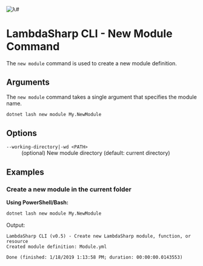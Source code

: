 ![λ#](../../../Docs/LambdaSharp_v2_small.png)

# LambdaSharp CLI - New Module Command

The `new module` command is used to create a new module definition.

## Arguments

The `new module` command takes a single argument that specifies the module name.

```bash
dotnet lash new module My.NewModule
```

## Options

<dl>

<dt><code>--working-directory|-wd &lt;PATH&gt;</code></dt>
<dd>(optional) New module directory (default: current directory)</dd>

</dl>

## Examples

### Create a new module in the current folder

__Using PowerShell/Bash:__
```bash
dotnet lash new module My.NewModule
```

Output:
```
LambdaSharp CLI (v0.5) - Create new LambdaSharp module, function, or resource
Created module definition: Module.yml

Done (finished: 1/18/2019 1:13:58 PM; duration: 00:00:00.0143553)
```
